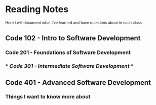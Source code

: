 # Reading Notes
<sub> Here I will document what I've learned and have questions about in each class.</sub>

## Code 102 - Intro to Software Development 

### Code 201 - Foundations of Software Development ###

### * *Code 301 - Intermediate Software Development* * ###

## Code 401 - Advanced Software Development ##

### Things I want to know more about ###
